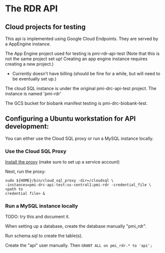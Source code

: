# The RDR API

## Cloud projects for testing

This api is implemented using Google Cloud Endpoints. They are served by a
AppEngine instance.

The App Engine project used for testing is pmi-rdr-api-test (Note that this is
not the same project set up! Creating an app engine instance requires creating a
new project.)

-   Currently doesn't have billing (should be fine for a while, but will need to
    be eventually set up.)

The cloud SQL instance is under the original pmi-drc-api-test project. The
instance is named 'pmi-rdr'

The GCS bucket for biobank manifest testing is pmi-drc-biobank-test.

## Configuring a Ubuntu workstation for API development:

You can either use the Cloud SQL proxy or run a MySQL instance locally.

### Use the Cloud SQL Proxy

[Install the proxy](https://cloud.google.com/sql/docs/external#proxy) (make sure
to set up a service account)

Next, run the proxy:

```Shell
sudo ${HOME}/bin/cloud_sql_proxy -dir=/cloudsql \
-instances=pmi-drc-api-test:us-central1:pmi-rdr -credential_file \ <path to
credential file> &
```

### Run a MySQL instance locally

TODO: try this and document it.

When setting up a database, create the database manually "pmi_rdr".

Run schema.sql to create the table(s).

Create the "api" user manually. Then `GRANT ALL on pmi_rdr.* to 'api';`
